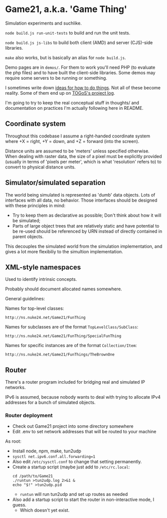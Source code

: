 # Game21, a.k.a. 'Game Thing'

Simulation experiments and suchlike.

```node build.js run-unit-tests``` to build and run the unit tests.

```node build.js js-libs``` to build both client (AMD) and server (CJS)-side libraries.

```make``` also works, but is basically an alias for ```node build.js```.

Demo pages are in ```demos/```.
For them to work you'll need PHP (to evaluate the php files) and to have built the client-side libraries.
Some demos may require some servers to be running or something.

I sometimes write down [ideas for how to do things](thoughts/).
Not all of these become reality.
Some of them end up on [TOGoS's project log](http://www.nuke24.net/plog/).

I'm going to try to keep the real conceptual stuff in thoughts/
and documentation on practices I'm actually following here in README.


## Coordinate system

Throughout this codebase I assume a right-handed coordinate system
where +X = right, +Y = down, and +Z = forward (into the screen).

Distance units are assumed to be 'meters' unless specified otherwise.
When dealing with raster data, the size of a pixel must be explicitly provided
(usually in terms of 'pixels per meter', which is what 'resolution' refers to)
to convert to physical distance units.



## Simulator/simulated separation

The world being simulated is represented as 'dumb' data objects.
Lots of interfaces with all data, no behavior.
Those interfaces should be designed with these principles in mind:

- Try to keep them as declarative as possible;
  Don't think about how it will be simulated;
- Parts of large object trees that are relatively static and have potential to be re-used
  should be referenced by URN instead of directly contained in parent objects.

This decouples the simulated world from the simulation implementation,
and gives a lot more flexibiliy to the simultion implementation.


## XML-style namespaces

Used to identify intrinsic concepts.

Probably should document allocated names somewhere.

General guidelines:

Names for top-level classes:

```http://ns.nuke24.net/Game21/FunThing```

Names for subclasses are of the format ```TopLevelClass/SubClass```:

```http://ns.nuke24.net/Game21/FunThing/SpecialFunThing```

Names for specific instances are of the format ```Collection/Item```:

```http://ns.nuke24.net/Game21/FunThings/TheBrownOne```


## Router

There's a router program included for bridging real and simulated IP networks.

IPv6 is assumed, because nobody wants to deal with trying to allocate
IPv4 addresses for a bunch of simulated objects.

### Router deployment

- Check out Game21 project into some directory somewhere
- Edit .env to set network addresses that will be routed to your machine

As root:

- Install node, npm, make, tun2udp
- ```sysctl net.ipv6.conf.all.forwarding=1```
- Also edit ```/etc/sysctl.conf``` to change that setting permanently.
- Create a startup script (maybe just add to ```/etc/rc.local```:
  ```
  cd /path/to/Game21
  ./runtun >tun2udp.log 2>&1 &
  echo "$!" >tun2udp.pid
  ```
  - ```runtun``` will run tun2udp and set up routes as needed
- Also add a startup script to start the router in non-interactive mode, I guess.
  - Which doesn't yet exist.
